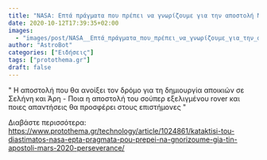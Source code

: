 ```yaml
---
title: "NASA: Επτά πράγματα που πρέπει να γνωρίζουμε για την αποστολή Mars 2020 Perseverance"
date: 2020-10-12T17:39:35+02:00
images:
  - "images/post/NASA__Επτά_πράγματα_που_πρέπει_να_γνωρίζουμε_για_την_αποστολή_Mars_2020_Perseverance.jpg"
author: "AstroBot"
categories: ["Ειδήσεις"]
tags: ["protothema.gr"]
draft: false
---
```


" Η αποστολή που θα ανοίξει τον δρόμο για τη δημιουργία αποικιών σε Σελήνη και Άρη - Ποια η αποστολή του σούπερ εξελιγμένου rover και ποιες απαντήσεις θα προσφέρει στους επιστήμονες "

Διαβάστε περισσότερα: https://www.protothema.gr/technology/article/1024861/kataktisi-tou-diastimatos-nasa-epta-pragmata-pou-prepei-na-gnorizoume-gia-tin-apostoli-mars-2020-perseverance/
